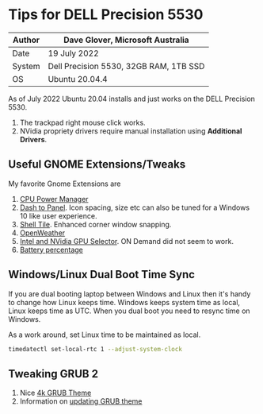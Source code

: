 # Tips for DELL Precision 5530

|Author  |Dave Glover, Microsoft Australia  |
|---------|---------|
|Date     | 19 July 2022 |
|System     | Dell Precision 5530, 32GB RAM, 1TB SSD        |
| OS | Ubuntu 20.04.4 |

As of July 2022 Ubuntu 20.04 installs and just works on the DELL Precision 5530. 

1. The trackpad right mouse click works.
1. NVidia propriety drivers require manual installation using **Additional Drivers**.

## Useful GNOME Extensions/Tweaks

My favorite Gnome Extensions are

1. [CPU Power Manager](https://extensions.gnome.org/extension/945/cpu-power-manager/)
1. [Dash to Panel](https://extensions.gnome.org/extension/1160/dash-to-panel/). Icon spacing, size etc can also be tuned for a Windows 10 like user experience.
1. [Shell Tile](https://extensions.gnome.org/extension/657/shelltile/). Enhanced corner window snapping.
1. [OpenWeather](https://extensions.gnome.org/extension/750/openweather/)
1. [Intel and NVidia GPU Selector](https://extensions.gnome.org/extension/5009/gpu-profile-selector/). ON Demand did not seem to work.
1. [Battery percentage](https://extensions.gnome.org/extension/818/battery-percentage/)


## Windows/Linux Dual Boot Time Sync

If you are dual booting laptop between Windows and Linux then it's handy to change how Linux keeps time. Windows keeps system time as local, Linux keeps time as UTC. When you dual boot you need to resync time on Windows.

As a work around, set Linux time to be maintained as local.

```bash
timedatectl set-local-rtc 1 --adjust-system-clock
```

## Tweaking GRUB 2

1. Nice [4k GRUB Theme](https://github.com/arjmacedo/grub_theme_4k)
2. Information on [updating GRUB theme](http://ubuntuguide.net/beautify-grub-2-boot-loader-by-installing-themes)
